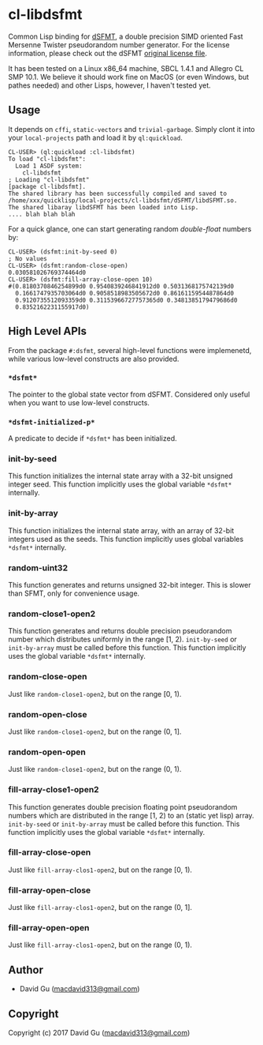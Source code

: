 # cl-libdsfmt

Common Lisp binding for [dSFMT](http://www.math.sci.hiroshima-u.ac.jp/%7Em-mat/MT/SFMT/), a double precision SIMD oriented Fast Mersenne Twister pseudorandom number generator. For the license information, please check out the dSFMT [original license file](https://github.com/macdavid313/cl-libdsfmt/blob/master/dSFMT/LICENSE.txt).

It has been tested on a Linux x86_64 machine, SBCL 1.4.1 and Allegro CL SMP 10.1. We believe it should work fine on MacOS (or even Windows, but pathes needed) and other Lisps, however, I haven't tested yet.

## Usage

It depends on `cffi`, `static-vectors` and `trivial-garbage`. Simply clont it into your `local-projects` path and load it by `ql:quickload`.

```common-lisp
CL-USER> (ql:quickload :cl-libdsfmt)
To load "cl-libdsfmt":
  Load 1 ASDF system:
    cl-libdsfmt
; Loading "cl-libdsfmt"
[package cl-libdsfmt].
The shared library has been successfully compiled and saved to /home/xxx/quicklisp/local-projects/cl-libdsfmt/dSFMT/libdSFMT.so.
The shared libaray libdSFMT has been loaded into Lisp.
.... blah blah blah
```

For a quick glance, one can start generating random _double-float_ numbers by:

```common-lisp
CL-USER> (dsfmt:init-by-seed 0)
; No values
CL-USER> (dsfmt:random-close-open)
0.030581026769374464d0
CL-USER> (dsfmt:fill-array-close-open 10)
#(0.8180370846254899d0 0.9540839246841912d0 0.5031368175742139d0
  0.1661747935703064d0 0.9058518983505672d0 0.8616115954487864d0
  0.9120735512093359d0 0.31153966727757365d0 0.3481385179479686d0
  0.8352162231155917d0)
```

## High Level APIs

From the package `#:dsfmt`, several high-level functions were implemenetd, while various low-level constructs are also provided.

### `*dsfmt*`

The pointer to the global state vector from dSFMT. Considered only useful when you want to use low-level constructs.

### `*dsfmt-initialized-p*` 

A predicate to decide if `*dsfmt*` has been initialized.

### init-by-seed

This function initializes the internal state array with a 32-bit unsigned integer seed. This function implicitly uses the global variable `*dsfmt*` internally.

### init-by-array

This function initializes the internal state array, with an array of 32-bit integers used as the seeds. This function implicitly uses global variables `*dsfmt*` internally.

### random-uint32

This function generates and returns unsigned 32-bit integer. This is slower than SFMT, only for convenience usage.

### random-close1-open2

This function generates and returns double precision pseudorandom number which distributes uniformly in the range [1, 2). `init-by-seed` or `init-by-array` must be called before this function. This function implicitly uses the global variable `*dsfmt*` internally.

### random-close-open

Just like `random-close1-open2`, but on the range [0, 1).

### random-open-close

Just like `random-close1-open2`, but on the range (0, 1].

### random-open-open

Just like `random-close1-open2`, but on the range (0, 1).

### fill-array-close1-open2

This function generates double precision floating point pseudorandom numbers which are distributed in the range [1, 2) to an (static yet lisp) array. `init-by-seed` or `init-by-array` must be called before this function. This function implicitly uses the global variable `*dsfmt*` internally.

### fill-array-close-open

Just like `fill-array-clos1-open2`, but on the range [0, 1).

### fill-array-open-close

Just like `fill-array-clos1-open2`, but on the range (0, 1].

### fill-array-open-open

Just like `fill-array-clos1-open2`, but on the range (0, 1).

## Author

* David Gu (macdavid313@gmail.com)

## Copyright

Copyright (c) 2017 David Gu (macdavid313@gmail.com)
